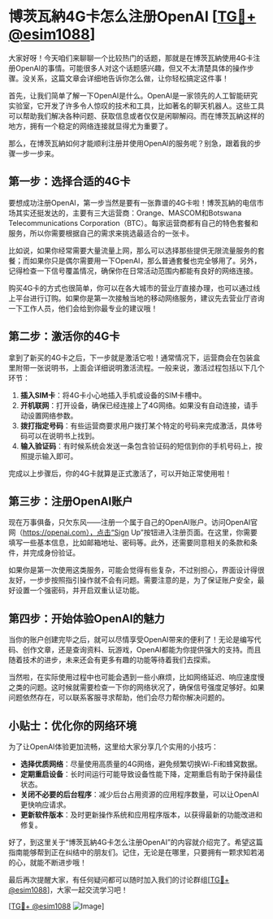 # 博茨瓦納4G卡怎么注册OpenAI [[TG💪+ @esim1088](https://t.me/s/esim1088)]

大家好呀！今天咱们来聊聊一个比较热门的话题，那就是在博茨瓦納使用4G卡注册OpenAI的事情。可能很多人对这个话题感兴趣，但又不太清楚具体的操作步骤。没关系，这篇文章会详细地告诉你怎么做，让你轻松搞定这件事！

首先，让我们简单了解一下OpenAI是什么。OpenAI是一家领先的人工智能研究实验室，它开发了许多令人惊叹的技术和工具，比如著名的聊天机器人。这些工具可以帮助我们解决各种问题、获取信息或者仅仅是闲聊解闷。而在博茨瓦納这样的地方，拥有一个稳定的网络连接就显得尤为重要了。

那么，在博茨瓦納如何才能顺利注册并使用OpenAI的服务呢？别急，跟着我的步骤一步一步来。

## 第一步：选择合适的4G卡

要想成功注册OpenAI，第一步当然是要有一张靠谱的4G卡啦！博茨瓦納的电信市场其实还挺发达的，主要有三大运营商：Orange、MASCOM和Botswana Telecommunications Corporation（BTC）。每家运营商都有自己的特色套餐和服务，所以你需要根据自己的需求来挑选最适合的一张卡。

比如说，如果你经常需要大量流量上网，那么可以选择那些提供无限流量服务的套餐；而如果你只是偶尔需要用一下OpenAI，那么普通套餐也完全够用了。另外，记得检查一下信号覆盖情况，确保你在日常活动范围内都能有良好的网络连接。

购买4G卡的方式也很简单，你可以在各大城市的营业厅直接办理，也可以通过线上平台进行订购。如果你是第一次接触当地的移动网络服务，建议先去营业厅咨询一下工作人员，他们会给到你最专业的建议哦！

## 第二步：激活你的4G卡

拿到了新买的4G卡之后，下一步就是激活它啦！通常情况下，运营商会在包装盒里附带一张说明书，上面会详细说明激活流程。一般来说，激活过程包括以下几个环节：

1. **插入SIM卡**：将4G卡小心地插入手机或设备的SIM卡槽中。
2. **开机联网**：打开设备，确保已经连接上了4G网络。如果没有自动连接，请手动设置网络参数。
3. **拨打指定号码**：有些运营商要求用户拨打某个特定的号码来完成激活，具体号码可以在说明书上找到。
4. **输入验证码**：有时候系统会发送一条包含验证码的短信到你的手机号码上，按照提示输入即可。

完成以上步骤后，你的4G卡就算是正式激活了，可以开始正常使用啦！

## 第三步：注册OpenAI账户

现在万事俱备，只欠东风——注册一个属于自己的OpenAI账户。访问OpenAI官网（https://openai.com），点击“Sign Up”按钮进入注册页面。在这里，你需要填写一些基本信息，比如邮箱地址、密码等。此外，还需要同意相关的条款和条件，并完成身份验证。

如果你是第一次使用这类服务，可能会觉得有些复杂，不过别担心，界面设计得很友好，一步步按照指引操作就不会有问题。需要注意的是，为了保证账户安全，最好设置一个强密码，并开启双重认证功能。

## 第四步：开始体验OpenAI的魅力

当你的账户创建完毕之后，就可以尽情享受OpenAI带来的便利了！无论是编写代码、创作文章，还是查询资料、玩游戏，OpenAI都能为你提供强大的支持。而且随着技术的进步，未来还会有更多有趣的功能等待着我们去探索。

当然啦，在实际使用过程中也可能会遇到一些小麻烦，比如网络延迟、响应速度慢之类的问题。这时候就需要检查一下你的网络状况了，确保信号强度足够好。如果问题依然存在，可以联系客服寻求帮助，他们会尽力帮你解决问题的。

## 小贴士：优化你的网络环境

为了让OpenAI体验更加流畅，这里给大家分享几个实用的小技巧：

- **选择优质网络**：尽量使用高质量的4G网络，避免频繁切换Wi-Fi和蜂窝数据。
- **定期重启设备**：长时间运行可能导致设备性能下降，定期重启有助于保持最佳状态。
- **关闭不必要的后台程序**：减少后台占用资源的应用程序数量，可以让OpenAI更快响应请求。
- **更新软件版本**：及时更新操作系统和应用程序版本，以获得最新的功能改进和修复。

好了，到这里关于“博茨瓦納4G卡怎么注册OpenAI”的内容就介绍完了。希望这篇指南能够帮到正在纠结中的朋友们。记住，无论是在哪里，只要拥有一颗求知若渴的心，就能不断进步哦！

最后再次提醒大家，有任何疑问都可以随时加入我们的讨论群组[[TG💪+ @esim1088](https://t.me/s/esim1088)]，大家一起交流学习吧！

[[TG💪+ @esim1088](https://t.me/s/esim1088) ![Image](https://i.postimg.cc/4NQfJmqS/Snipaste-2025-05-13-00-14-12.png)]